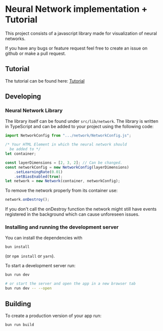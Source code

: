 # Neural Network implementation + Tutorial

This project consists of a javascript library made for
visualization of neural networks.

If you have any bugs or feature request feel free to create
an issue on github or make a pull request.

## Tutorial

The tutorial can be found here:
[Tutorial](https://schmiederdaniel.github.io/NeuralNetwork)

## Developing

### Neural Network Library

The library itself can be found under `src/lib/network`. The
library is written in TypeScript and can be added to your
project using the following code:

```javascript
import NetworkConfig from ".../network/NetworkConfig.js";

/* Your HTML Element in which the neural network should
  be added to */
let container;

const layerDimensions = [2, 3, 2]; // Can be changed.
const networkConfig = new NetworkConfig(layerDimensions)
	.setLearningRate(0.01)
	.setBiasEnabled(true);
let network = new Network(container, networkConfig);
```

To remove the network properly from its container use:

```javascript
network.onDestroy();
```

If you don't call the onDestroy function the network might
still have events registered in the background which can
cause unforeseen issues.

### Installing and running the development server

You can install the dependencies with

```
bun install
``` 

(or `npm install` or `yarn`).

To start a development server run:

```sh
bun run dev

# or start the server and open the app in a new browser tab
bun run dev -- --open
```

## Building

To create a production version of your app run:

```sh
bun run build
```
